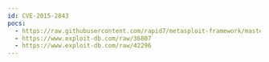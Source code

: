 ```yaml
---
id: CVE-2015-2843
pocs:
  - https://raw.githubusercontent.com/rapid7/metasploit-framework/master/modules/exploits/linux/http/goautodial_3_rce_command_injection.rb
  - https://www.exploit-db.com/raw/36807
  - https://www.exploit-db.com/raw/42296
---
```

